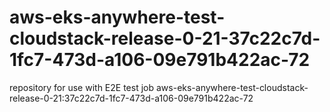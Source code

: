# aws-eks-anywhere-test-cloudstack-release-0-21-37c22c7d-1fc7-473d-a106-09e791b422ac-72
repository for use with E2E test job aws-eks-anywhere-test-cloudstack-release-0-21:37c22c7d-1fc7-473d-a106-09e791b422ac-72
